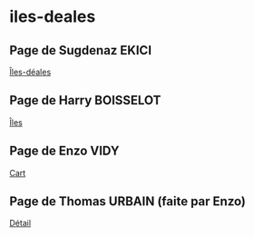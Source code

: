 # iles-deales

## Page de Sugdenaz EKICI
[Îles-déales](https://evidy-iut90.github.io/iles-deales/)

## Page de Harry BOISSELOT
[Îles](https://evidy-iut90.github.io/iles-deales/shop.html)

## Page de Enzo VIDY
[Cart](https://evidy-iut90.github.io/iles-deales/cart.html)

## Page de Thomas URBAIN (faite par Enzo)
[Détail](https://evidy-iut90.github.io/iles-deales/detail.html)

